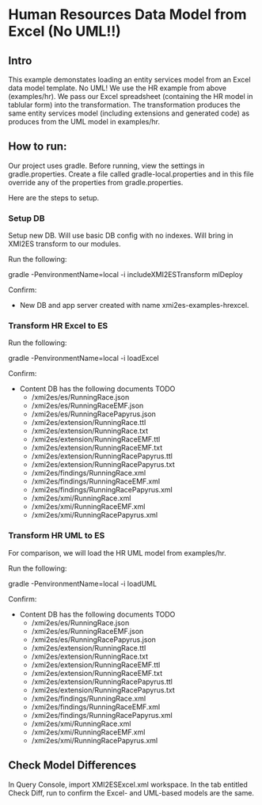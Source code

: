 # Human Resources Data Model from Excel (No UML!!)

## Intro
This example demonstates loading an entity services model from an Excel data model template. No UML! We use the HR example from above (examples/hr). We pass our Excel spreadsheet (containing the HR model in tablular form) into the transformation. The transformation produces the same entity services model (including extensions and generated code) as produces from the UML model in examples/hr. 

## How to run:

Our project uses gradle. Before running, view the settings in gradle.properties. Create a file called gradle-local.properties and in this file override any of the properties from gradle.properties.

Here are the steps to setup.

### Setup DB
Setup new DB. Will use basic DB config with no indexes. Will bring in XMI2ES transform to our modules.

Run the following:

gradle -PenvironmentName=local -i includeXMI2ESTransform mlDeploy

Confirm:
- New DB and app server created with name xmi2es-examples-hrexcel.

### Transform HR Excel to ES

Run the following:

gradle -PenvironmentName=local -i loadExcel

Confirm:
- Content DB has the following documents
TODO
	* /xmi2es/es/RunningRace.json
	* /xmi2es/es/RunningRaceEMF.json
	* /xmi2es/es/RunningRacePapyrus.json
	* /xmi2es/extension/RunningRace.ttl
	* /xmi2es/extension/RunningRace.txt
	* /xmi2es/extension/RunningRaceEMF.ttl
	* /xmi2es/extension/RunningRaceEMF.txt
	* /xmi2es/extension/RunningRacePapyrus.ttl
	* /xmi2es/extension/RunningRacePapyrus.txt
	* /xmi2es/findings/RunningRace.xml
	* /xmi2es/findings/RunningRaceEMF.xml
	* /xmi2es/findings/RunningRacePapyrus.xml
	* /xmi2es/xmi/RunningRace.xml
	* /xmi2es/xmi/RunningRaceEMF.xml
	* /xmi2es/xmi/RunningRacePapyrus.xml

### Transform HR UML to ES
For comparison, we will load the HR UML model from examples/hr. 

Run the following:

gradle -PenvironmentName=local -i loadUML

Confirm:
- Content DB has the following documents
TODO
	* /xmi2es/es/RunningRace.json
	* /xmi2es/es/RunningRaceEMF.json
	* /xmi2es/es/RunningRacePapyrus.json
	* /xmi2es/extension/RunningRace.ttl
	* /xmi2es/extension/RunningRace.txt
	* /xmi2es/extension/RunningRaceEMF.ttl
	* /xmi2es/extension/RunningRaceEMF.txt
	* /xmi2es/extension/RunningRacePapyrus.ttl
	* /xmi2es/extension/RunningRacePapyrus.txt
	* /xmi2es/findings/RunningRace.xml
	* /xmi2es/findings/RunningRaceEMF.xml
	* /xmi2es/findings/RunningRacePapyrus.xml
	* /xmi2es/xmi/RunningRace.xml
	* /xmi2es/xmi/RunningRaceEMF.xml
	* /xmi2es/xmi/RunningRacePapyrus.xml

## Check Model Differences
In Query Console, import XMI2ESExcel.xml workspace. In the tab entitled Check Diff, run to confirm the Excel- and UML-based models are the same.

